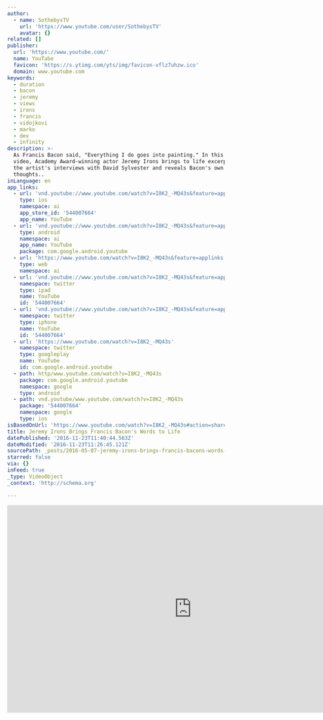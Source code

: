 ```yaml
---
author:
  - name: SothebysTV
    url: 'https://www.youtube.com/user/SothebysTV'
    avatar: {}
related: []
publisher:
  url: 'https://www.youtube.com/'
  name: YouTube
  favicon: 'https://s.ytimg.com/yts/img/favicon-vflz7uhzw.ico'
  domain: www.youtube.com
keywords:
  - duration
  - bacon
  - jeremy
  - views
  - irons
  - francis
  - vidojkovi
  - marko
  - dev
  - infinity
description: >-
  As Francis Bacon said, "Everything I do goes into painting." In this short
  video, Academy Award-winning actor Jeremy Irons brings to life excerpts from
  the artist's interviews with David Sylvester and reveals Bacon's own
  thoughts..
inLanguage: en
app_links:
  - url: 'vnd.youtube://www.youtube.com/watch?v=I8K2_-MQ43s&feature=applinks'
    type: ios
    namespace: ai
    app_store_id: '544007664'
    app_name: YouTube
  - url: 'vnd.youtube://www.youtube.com/watch?v=I8K2_-MQ43s&feature=applinks'
    type: android
    namespace: ai
    app_name: YouTube
    package: com.google.android.youtube
  - url: 'https://www.youtube.com/watch?v=I8K2_-MQ43s&feature=applinks'
    type: web
    namespace: ai
  - url: 'vnd.youtube://www.youtube.com/watch?v=I8K2_-MQ43s&feature=applinks'
    namespace: twitter
    type: ipad
    name: YouTube
    id: '544007664'
  - url: 'vnd.youtube://www.youtube.com/watch?v=I8K2_-MQ43s&feature=applinks'
    namespace: twitter
    type: iphone
    name: YouTube
    id: '544007664'
  - url: 'https://www.youtube.com/watch?v=I8K2_-MQ43s'
    namespace: twitter
    type: googleplay
    name: YouTube
    id: com.google.android.youtube
  - path: http/www.youtube.com/watch?v=I8K2_-MQ43s
    package: com.google.android.youtube
    namespace: google
    type: android
  - path: vnd.youtube/www.youtube.com/watch?v=I8K2_-MQ43s
    package: '544007664'
    namespace: google
    type: ios
isBasedOnUrl: 'https://www.youtube.com/watch?v=I8K2_-MQ43s#action=share'
title: Jeremy Irons Brings Francis Bacon's Words to Life
datePublished: '2016-11-23T11:40:44.563Z'
dateModified: '2016-11-23T11:26:45.121Z'
sourcePath: _posts/2016-05-07-jeremy-irons-brings-francis-bacons-words-to-life.md
starred: false
via: {}
inFeed: true
_type: VideoObject
_context: 'http://schema.org'

---
```

<iframe src="https://cdn.embedly.com/widgets/media.html?src=https%3A%2F%2Fwww.youtube.com%2Fembed%2FI8K2_-MQ43s%3Ffeature%3Doembed&amp;url=https%3A%2F%2Fwww.youtube.com%2Fwatch%3Fv%3DI8K2_-MQ43s&amp;image=https%3A%2F%2Fi.ytimg.com%2Fvi%2FI8K2_-MQ43s%2Fhqdefault.jpg&amp;key=b7d04c9b404c499eba89ee7072e1c4f7&amp;type=text%2Fhtml&amp;schema=youtube" width="854" height="480" scrolling="no" frameborder="0" allowfullscreen="" style=""></iframe>